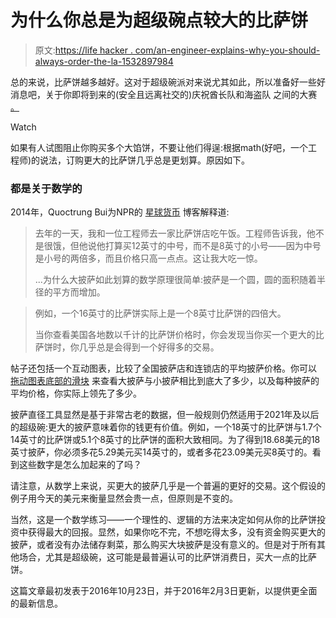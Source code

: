 # 为什么你总是为超级碗点较大的比萨饼

> 原文:[https://life hacker . com/an-engineer-explains-why-you-should-always-order-the-la-1532897984](https://lifehacker.com/an-engineer-explains-why-you-should-always-order-the-la-1532897984)

总的来说，比萨饼越多越好。这对于超级碗派对来说尤其如此，所以准备好一些好消息吧，关于你即将到来的(安全且远离社交的)庆祝酋长队和海盗队 之间的大赛 [。](https://lifehacker.com/how-to-watch-the-2021-super-bowl-without-cable-1846124669) 

Watch

如果有人试图阻止你购买多个大馅饼，不要让他们得逞:根据math(好吧，一个工程师)的说法，订购更大的比萨饼几乎总是更划算。原因如下。

### 都是关于数学的

2014年，Quoctrung Bui为NPR的 [星球货币](https://www.npr.org/sections/money/2014/02/26/282132576/74-476-reasons-you-should-always-get-the-bigger-pizza) 博客解释道:

> 去年的一天，我和一位工程师去一家比萨饼店吃午饭。工程师告诉我，他不是很饿，但他说他打算买12英寸的中号，而不是8英寸的小号——因为中号是小号的两倍多，而且价格只高一点点。这让我大吃一惊。
> 
> ...为什么大披萨如此划算的数学原理很简单:披萨是一个圆，圆的面积随着半径的平方而增加。

> 例如，一个16英寸的比萨饼实际上是一个8英寸比萨饼的四倍大。
> 
> 当你查看美国各地数以千计的比萨饼价格时，你会发现当你买一个更大的比萨饼时，你几乎总是会得到一个好得多的交易。

帖子还包括一个互动图表，比较了全国披萨店和连锁店的平均披萨价格。你可以 [拖动图表底部的滑块](https://www.npr.org/sections/money/2014/02/26/282132576/74-476-reasons-you-should-always-get-the-bigger-pizza) 来查看大披萨与小披萨相比到底大了多少，以及每种披萨的平均价格，你实际上领先了多少。

披萨直径工具显然是基于非常古老的数据，但一般规则仍然适用于2021年及以后的超级碗:更大的披萨意味着你的钱更有价值。例如，一个18英寸的比萨饼与1.7个14英寸的比萨饼或5.1个8英寸的比萨饼的面积大致相同。为了得到18.68美元的18英寸披萨，你必须多花5.29美元买14英寸的，或者多花23.09美元买8英寸的。看到这些数字是怎么加起来的了吗？

请注意，从数学上来说，买更大的披萨几乎是一个普遍的更好的交易。这个假设的例子用今天的美元来衡量显然会贵一点，但原则是不变的。

当然，这是一个数学练习——一个理性的、逻辑的方法来决定如何从你的比萨饼投资中获得最大的回报。显然，如果你吃不完，不想吃得太多，没有资金购买更大的披萨，或者没有办法储存剩菜，那么购买大块披萨是没有意义的。但是对于所有其他场合，尤其是超级碗，这可能是最普遍认可的比萨饼消费日，买大一点的比萨饼。

这篇文章最初发表于2016年10月23日，并于2016年2月3日更新，以提供更全面的最新信息。